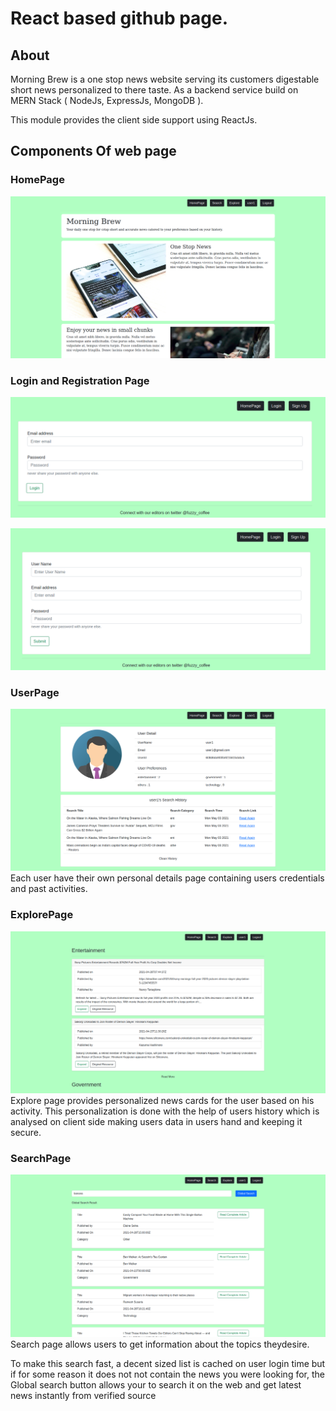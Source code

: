 # React based github page.

## About
Morning Brew is a one stop news website serving its customers
digestable short news personalized to there taste.
As a backend service build on MERN Stack ( NodeJs, ExpressJs, MongoDB ).

This module provides the client side support using ReactJs.


## Components Of web page

###  HomePage
![Home Page](./sample_images/homepage.png)

### Login and Registration Page
![Login Page](./sample_images/login.png)

![SignUP Page](./sample_images/signup.png)


### UserPage
![Search Page](./sample_images/user.png)
Each user have their own personal
details page containing users
credentials and past activities.

### ExplorePage
![Explore Page](./sample_images/explore.png)
Explore page provides personalized
news cards for the user based on his
activity. This personalization is done
with the help of users history which is
analysed on client side making users
data in users hand and keeping it
secure.

### SearchPage
![Search Page](./sample_images/search.png)
Search page allows users to get
information about the topics theydesire.

To make this search fast, a decent sized
list is cached on user login time but if
for some reason it does not not contain
the news you were looking for, the
Global search button allows your to
search it on the web and get latest news
instantly from verified source